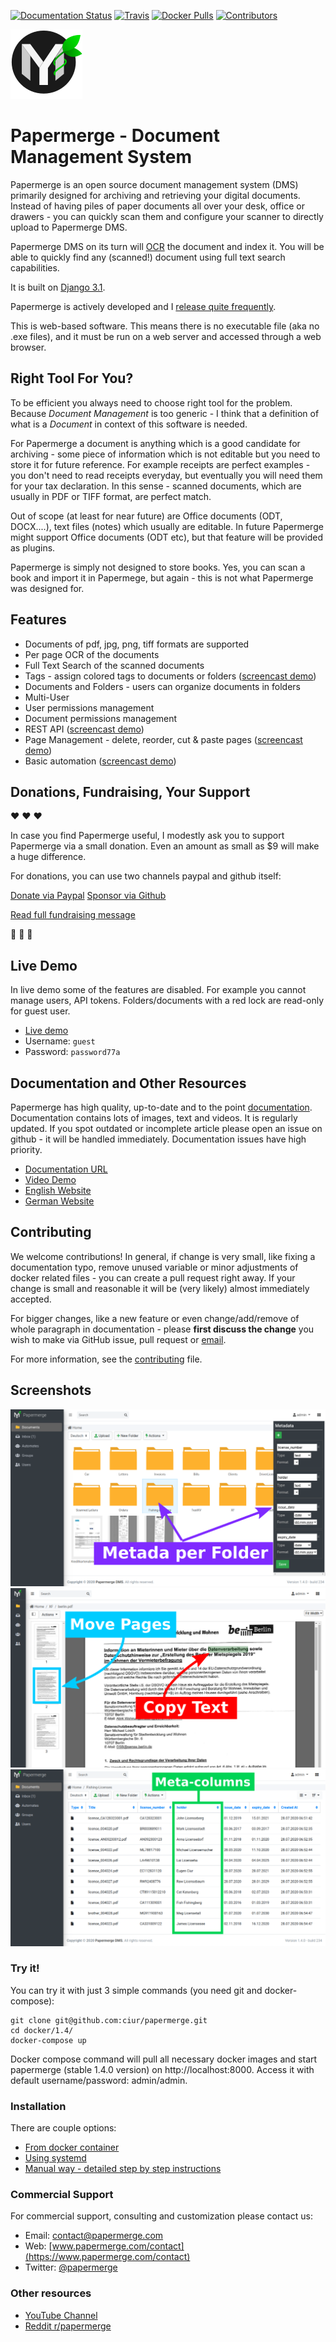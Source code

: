[![Documentation Status](https://readthedocs.org/projects/papermerge/badge/?version=latest)](https://papermerge.readthedocs.io/en/latest/?badge=latest)
[![Travis](https://travis-ci.com/ciur/papermerge.svg?branch=master)](https://travis-ci.com/github/ciur/papermerge)
[![Docker Pulls](https://img.shields.io/docker/pulls/eugenci/papermerge)](https://hub.docker.com/r/eugenci/papermerge)
[![Contributors](https://img.shields.io/badge/-Contributors-important)](https://github.com/ciur/papermerge/blob/master/CONTRIBUTORS.md)

![Papermerge](./artwork/logo.png)

# Papermerge - Document Management System

Papermerge is an open source document management system (DMS) primarily
designed for archiving and retrieving your digital documents. Instead of
having piles of paper documents all over your desk, office or drawers - you
can quickly scan them and configure your scanner to directly upload to
Papermerge DMS.

Papermerge DMS on its turn will
[OCR](https://en.wikipedia.org/wiki/Optical_character_recognition) the
document and index it. You will be able to quickly find any (scanned!)
document using full text search capabilities.


It is built on [Django 3.1](https://www.djangoproject.com/).

Papermerge is actively developed and I [release quite frequently](https://github.com/ciur/papermerge/releases).

This is web-based software. This means there is no executable file (aka no
.exe files), and it must be run on a web server and accessed through a web
browser.

## Right Tool For You?

To be efficient you always need to choose right tool for the problem. Because
*Document Management* is too generic - I think that a definition of what is a
*Document* in context of this software is needed.

For Papermerge a document is anything which is a good candidate for archiving - some piece of information which is not editable but you need to store it for
future reference. For example receipts are perfect examples - you don't need to
read receipts everyday, but eventually you will need them for your tax
declaration. In this sense - scanned documents, which are usually
in PDF or TIFF format, are perfect match.

Out of scope (at least for near future) are Office documents (ODT, DOCX....),
text files (notes) which usually are editable. In future Papermerge might support Office documents (ODT etc), but that feature will be provided as plugins.

Papermerge is simply not designed to store books. Yes, you can scan a book and import it in Papermege, but again - this is not what Papermerge was designed for.

## Features
    
* Documents of pdf, jpg, png, tiff formats are supported
* Per page OCR of the documents
* Full Text Search of the scanned documents
* Tags - assign colored tags to documents or folders ([screencast demo](https://www.youtube.com/watch?v=bshUowL57t8))
* Documents and Folders - users can organize documents in folders
* Multi-User
* User permissions management
* Document permissions management
* REST API ([screencast demo](https://vimeo.com/391436134))
* Page Management - delete, reorder, cut & paste pages ([screencast demo](https://www.youtube.com/watch?v=CRhUpPqCI64))
* Basic automation ([screencast demo](https://www.youtube.com/watch?v=5adbHHmNcEw))

## Donations, Fundraising, Your Support

:heart: :heart: :heart:

In case you find Papermerge useful, I modestly ask you to support Papermerge via
a small donation. Even an amount as small as $9 will make a huge difference.

For donations, you can use two channels paypal and github itself:

[Donate via Paypal](https://www.paypal.com/paypalme/eugenciur)
[Sponsor via Github](https://github.com/sponsors/ciur)

[Read full fundraising message](https://github.com/ciur/papermerge/issues/231)

:green_heart: :green_heart:  :green_heart: 

## Live Demo

In live demo some of the features are disabled. For example you cannot manage
users, API tokens. Folders/documents with a red lock are read-only for guest user.

* [Live demo](https://demo.papermerge.com)
* Username: ``guest``
* Password: ``password77a``


## Documentation and Other Resources

Papermerge has high quality, up-to-date and to the point
[documentation](https://papermerge.readthedocs.io/). Documentation contains
lots of images, text and videos. It is regularly updated. If you spot
outdated or incomplete article please open an issue on github - it will
be handled immediately. Documentation issues have high priority.

 * [Documentation URL](https://papermerge.readthedocs.io/)
 * [Video Demo](https://www.youtube.com/watch?v=OpwTaEN5t2Y)
 * [English Website](https://papermerge.com)
 * [German Website](https://papermerge.de)

## Contributing

We welcome contributions! In general, if change is very small, like fixing a
documentation typo, remove unused variable or minor adjustments of docker
related files - you can create a pull request right away. If your change is
small and reasonable it will be (very likely) almost immediately accepted. 

For bigger changes, like a new feature or even change/add/remove of
whole paragraph in documentation - please **first discuss the
change** you wish to make via GitHub issue, pull request or [email](mailto:eugen@papermerge.com).

For more information, see the
[contributing](https://github.com/ciur/papermerge/blob/master/CONTRIBUTING.md)
file.

## Screenshots

![Screenshot 01](./screenshots/screenshot-1.png)
![Screenshot 02](./screenshots/screenshot-2.png)
![Screenshot 03](./screenshots/screenshot-3.png)

### Try it!

You can try it with just 3 simple commands (you need git and docker-compose):

    git clone git@github.com:ciur/papermerge.git
    cd docker/1.4/
    docker-compose up

Docker compose command will pull all necessary docker images and start
papermerge (stable 1.4.0 version) on http://localhost:8000. Access it with
default username/password: admin/admin.

### Installation

There are couple options:
    
* [From docker container](https://papermerge.readthedocs.io/en/latest/setup/docker.html)
* [Using systemd](https://papermerge.readthedocs.io/en/latest/setup/systemd.html)
* [Manual way - detailed step by step instructions](https://papermerge.readthedocs.io/en/latest/setup/manual_way.html)

### Commercial Support

For commercial support, consulting and customization please contact us:

* Email: [contact@papermerge.com](mailto:contact@papermerge.com)
* Web: [www.papermerge.com/contact](https://www.papermerge.com/contact)
* Twitter: [@papermerge](https://twitter.com/papermerge)

### Other resources

* [YouTube Channel](https://www.youtube.com/channel/UC8KjEsDexEERBw_-VyDbWDg)
* [Reddit r/papermerge](https://reddit.com/r/papermerge)

